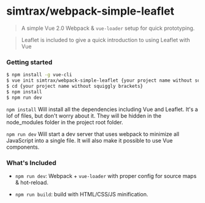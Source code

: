 # simtrax/webpack-simple-leaflet

> A simple Vue 2.0 Webpack & `vue-loader` setup for quick prototyping.

> Leaflet is included to give a quick introduction to using Leaflet with Vue

### Getting started

``` bash
$ npm install -g vue-cli
$ vue init simtrax/webpack-simple-leaflet {your project name without squiggly brackets}
$ cd {your project name without squiggly brackets}
$ npm install
$ npm run dev
```

```npm install```
Will install all the dependencies including Vue and Leaflet. It's a lof of files, but don't worry about it. They will be hidden in the node_modules folder in the project root folder.

```npm run dev```
Will start a dev server that uses webpack to minimize all JavaScript into a single file.
It will also make it possible to use Vue components.




### What's Included

- `npm run dev`: Webpack + `vue-loader` with proper config for source maps & hot-reload.

- `npm run build`: build with HTML/CSS/JS minification.
